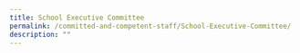 ```yaml
---
title: School Executive Committee
permalink: /committed-and-competent-staff/School-Executive-Committee/
description: ""
---
```


